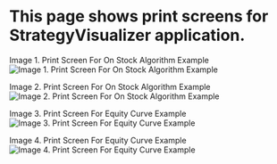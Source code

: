 # This page shows print screens for StrategyVisualizer application.

Image 1. Print Screen For On Stock Algorithm Example
![Image 1. Print Screen For On Stock Algorithm Example](https://github.com/sidorovis/stsc/blob/master/stsc.frontend.zozka/images/01.png)

Image 2. Print Screen For On Stock Algorithm Example
![Image 2. Print Screen For On Stock Algorithm Example](https://github.com/sidorovis/stsc/blob/master/stsc.frontend.zozka/images/02.png)

Image 3. Print Screen For Equity Curve Example
![Image 3. Print Screen For Equity Curve Example](https://github.com/sidorovis/stsc/blob/master/stsc.frontend.zozka/images/03.png)

Image 4. Print Screen For Equity Curve Example
![Image 4. Print Screen For Equity Curve Example](https://github.com/sidorovis/stsc/blob/master/stsc.frontend.zozka/images/04.png)



